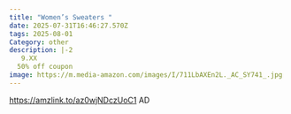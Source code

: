 ```yaml
---
title: "Women’s Sweaters "
date: 2025-07-31T16:46:27.570Z
tags: 2025-08-01
Category: other
description: |-2
   9.XX 
  50% off coupon
image: https://m.media-amazon.com/images/I/711LbAXEn2L._AC_SY741_.jpg
---
```

https://amzlink.to/az0wjNDczUoC1  AD
